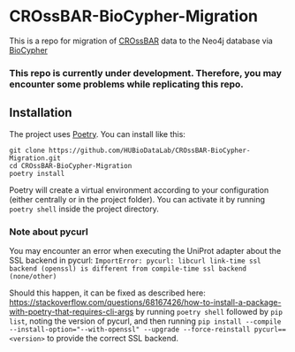# CROssBAR-BioCypher-Migration
This is a repo for migration of [CROssBAR](https://github.com/cansyl/CROssBAR) data to the Neo4j database via [BioCypher](https://github.com/saezlab/BioCypher)

### This repo is currently under development. Therefore, you may encounter some problems while replicating this repo.

## Installation
The project uses [Poetry](https://python-poetry.org). You can install like this:

```
git clone https://github.com/HUBioDataLab/CROssBAR-BioCypher-Migration.git
cd CROssBAR-BioCypher-Migration
poetry install
```

Poetry will create a virtual environment according to your configuration (either centrally or in the project folder). You can activate it by running `poetry shell` inside the project directory.

### Note about pycurl
You may encounter an error when executing the UniProt adapter about the SSL
backend in pycurl: `ImportError: pycurl: libcurl link-time ssl backend (openssl)
is different from compile-time ssl backend (none/other)`

Should this happen, it can be fixed as described here:
https://stackoverflow.com/questions/68167426/how-to-install-a-package-with-poetry-that-requires-cli-args
by running `poetry shell` followed by `pip list`, noting the version of pycurl,
and then running `pip install --compile --install-option="--with-openssl"
--upgrade --force-reinstall pycurl==<version>` to provide the correct SSL
backend.
